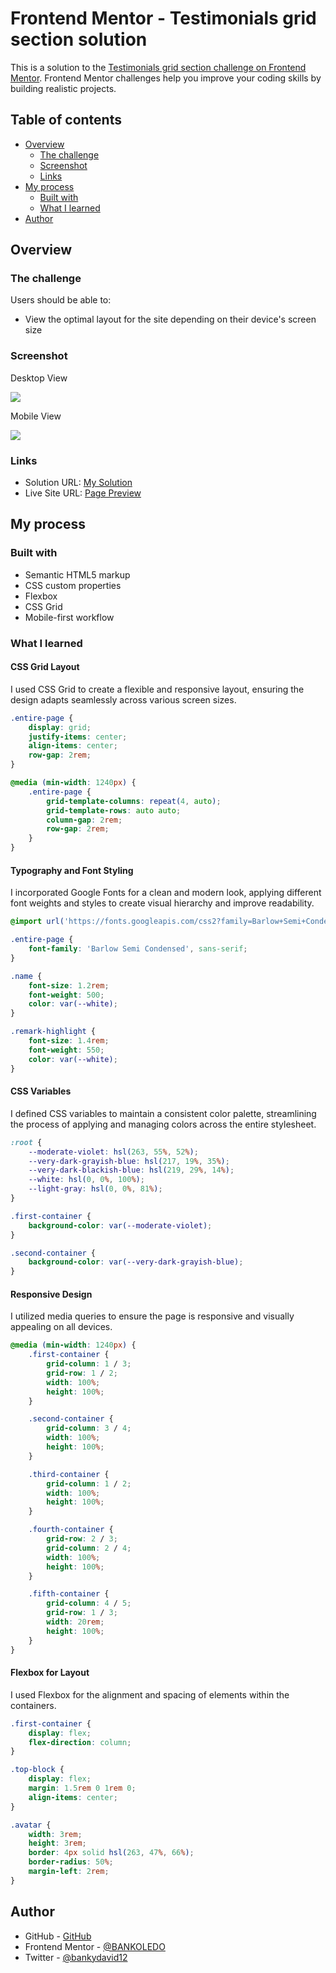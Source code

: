# Frontend Mentor - Testimonials grid section solution

This is a solution to the [Testimonials grid section challenge on Frontend Mentor](https://www.frontendmentor.io/challenges/testimonials-grid-section-Nnw6J7Un7). Frontend Mentor challenges help you improve your coding skills by building realistic projects. 

## Table of contents

- [Overview](#overview)
  - [The challenge](#the-challenge)
  - [Screenshot](#screenshot)
  - [Links](#links)
- [My process](#my-process)
  - [Built with](#built-with)
  - [What I learned](#what-i-learned)
- [Author](#author)

## Overview

### The challenge

Users should be able to:

- View the optimal layout for the site depending on their device's screen size

### Screenshot

Desktop View

![](./images/Screenshot%20(149).png)

Mobile View 

![](./images/testimonial%20mobile%20view.png)

### Links

- Solution URL: [My Solution](https://your-solution-url.com)
- Live Site URL: [Page Preview](https://your-live-site-url.com)

## My process

### Built with

- Semantic HTML5 markup
- CSS custom properties
- Flexbox
- CSS Grid
- Mobile-first workflow


### What I learned

#### CSS Grid Layout

I used CSS Grid to create a flexible and responsive layout, ensuring the design adapts seamlessly across various screen sizes.

```css
.entire-page {
    display: grid;
    justify-items: center;
    align-items: center;
    row-gap: 2rem;
}

@media (min-width: 1240px) {
    .entire-page {
        grid-template-columns: repeat(4, auto);
        grid-template-rows: auto auto;
        column-gap: 2rem;
        row-gap: 2rem;
    }
}
```

#### Typography and Font Styling

I incorporated Google Fonts for a clean and modern look, applying different font weights and styles to create visual hierarchy and improve readability.

```css
@import url('https://fonts.googleapis.com/css2?family=Barlow+Semi+Condensed:wght@400;500;700&display=swap');

.entire-page {
    font-family: 'Barlow Semi Condensed', sans-serif;
}

.name {
    font-size: 1.2rem;
    font-weight: 500;
    color: var(--white);
}

.remark-highlight {
    font-size: 1.4rem;
    font-weight: 550;
    color: var(--white);
}
```

#### CSS Variables

I defined CSS variables to maintain a consistent color palette, streamlining the process of applying and managing colors across the entire stylesheet.

```css
:root {
    --moderate-violet: hsl(263, 55%, 52%);
    --very-dark-grayish-blue: hsl(217, 19%, 35%);
    --very-dark-blackish-blue: hsl(219, 29%, 14%);
    --white: hsl(0, 0%, 100%);
    --light-gray: hsl(0, 0%, 81%);
}

.first-container {
    background-color: var(--moderate-violet);
}

.second-container {
    background-color: var(--very-dark-grayish-blue);
}
```

#### Responsive Design

I utilized media queries to ensure the page is responsive and visually appealing on all devices.

```css
@media (min-width: 1240px) {
    .first-container {
        grid-column: 1 / 3;
        grid-row: 1 / 2;
        width: 100%;
        height: 100%;
    }

    .second-container {
        grid-column: 3 / 4;
        width: 100%;
        height: 100%;
    }

    .third-container {
        grid-column: 1 / 2;
        width: 100%;
        height: 100%;
    }

    .fourth-container {
        grid-row: 2 / 3;
        grid-column: 2 / 4;
        width: 100%;
        height: 100%;
    }

    .fifth-container {
        grid-column: 4 / 5;
        grid-row: 1 / 3;
        width: 20rem;
        height: 100%;
    }
}
```

#### Flexbox for Layout

I used Flexbox for the alignment and spacing of elements within the containers.

```css
.first-container {
    display: flex;
    flex-direction: column;
}

.top-block {
    display: flex;
    margin: 1.5rem 0 1rem 0;
    align-items: center;
}

.avatar {
    width: 3rem;
    height: 3rem;
    border: 4px solid hsl(263, 47%, 66%);
    border-radius: 50%;
    margin-left: 2rem;
}
```


## Author

- GitHub - [GitHub](https://github.com/BANKOLEDO)
- Frontend Mentor - [@BANKOLEDO](https://www.frontendmentor.io/profile/BANKOLEDO)
- Twitter - [@bankydavid12](https://www.twitter.com/bankydavid12)


